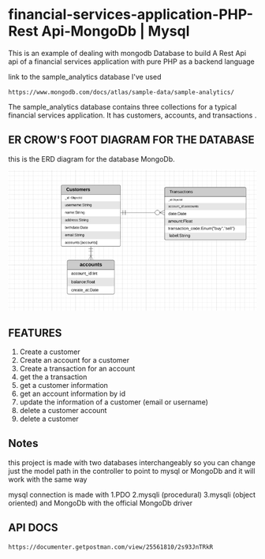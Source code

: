 # financial-services-application-PHP-Rest Api-MongoDb | Mysql

This is an example of dealing with mongodb Database to build A Rest Api api of a financial services application with pure PHP as a backend language

link to the sample_analytics database I've used

```link
https://www.mongodb.com/docs/atlas/sample-data/sample-analytics/
```

The sample_analytics database contains three collections for a typical financial services application. It has customers, accounts, and transactions .

## ER CROW'S FOOT DIAGRAM FOR THE DATABASE

this is the ERD diagram for the database MongoDb.

![erd diagram](./erd(MongoDb).png)

<!-- this is the ERD diagram for the database MySql.

![erd diagram](./erd(MySql).png) 

todo :add mysql erd diagram

-->
## FEATURES

1. Create a customer
2. Create an account for a customer
3. Create a transaction for an account
4. get the a transaction  
5. get a customer information
6. get an account information  by id
7. update the information of a customer (email or username)
8. delete a customer account
9. delete a customer

## Notes

this project is made with two databases interchangeably so you can change just the model path in the controller to point to mysql or MongoDb and it will work with the same way

mysql connection is made with
1.PDO
2.mysqli (procedural)
3.mysqli (object oriented)
 and MongoDb with the official MongoDb driver

## API DOCS

```link
https://documenter.getpostman.com/view/25561810/2s93JnTRkR
```
